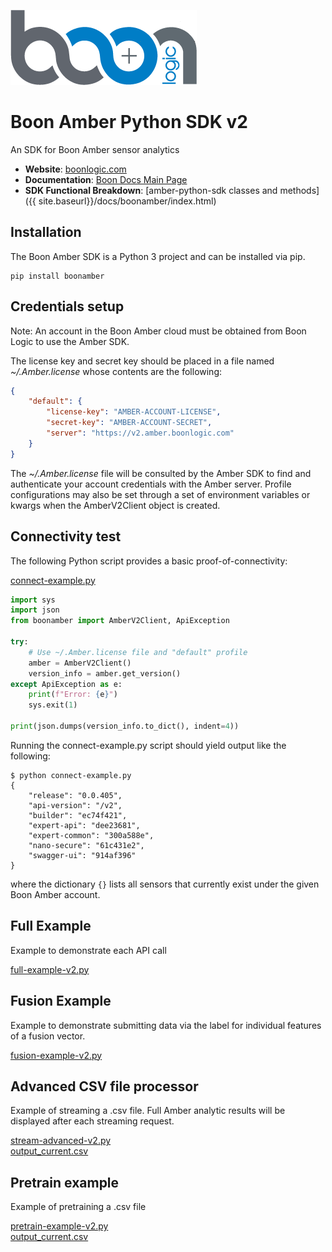 ![Logo](../../docs/BoonLogic.png?raw=true)

# Boon Amber Python SDK v2

An SDK for Boon Amber sensor analytics

- __Website__: [boonlogic.com](https://boonlogic.com)
- __Documentation__: [Boon Docs Main Page](https://docs.boonlogic.com)
- __SDK Functional Breakdown__: [amber-python-sdk classes and methods]({{ site.baseurl}}/docs/boonamber/index.html)

## Installation

The Boon Amber SDK is a Python 3 project and can be installed via pip.

```
pip install boonamber
```

## Credentials setup

Note: An account in the Boon Amber cloud must be obtained from Boon Logic to use the Amber SDK.

The license key and secret key should be placed in a file named _~/.Amber.license_ whose contents are the following:

```json
{
    "default": {
        "license-key": "AMBER-ACCOUNT-LICENSE",
        "secret-key": "AMBER-ACCOUNT-SECRET",
        "server": "https://v2.amber.boonlogic.com"
    }
}
```

The _~/.Amber.license_ file will be consulted by the Amber SDK to find and authenticate your account credentials with the Amber server.  Profile configurations may also
be set through a set of environment variables or kwargs when the AmberV2Client object is created.

## Connectivity test

The following Python script provides a basic proof-of-connectivity:

[connect-example.py](../../examples/v2/connect-example.py)

```python
import sys
import json
from boonamber import AmberV2Client, ApiException

try:
    # Use ~/.Amber.license file and "default" profile
    amber = AmberV2Client()
    version_info = amber.get_version()
except ApiException as e:
    print(f"Error: {e}")
    sys.exit(1)

print(json.dumps(version_info.to_dict(), indent=4))
```

Running the connect-example.py script should yield output like the following:
```
$ python connect-example.py
{
    "release": "0.0.405",
    "api-version": "/v2",
    "builder": "ec74f421",
    "expert-api": "dee23681",
    "expert-common": "300a588e",
    "nano-secure": "61c431e2",
    "swagger-ui": "914af396"
}
```
where the dictionary `{}` lists all sensors that currently exist under the given Boon Amber account.

## Full Example

Example to demonstrate each API call

[full-example-v2.py](../../examples/v2/full-example.py)

## Fusion Example

Example to demonstrate submitting data via the label for individual features of a fusion vector.

[fusion-example-v2.py](../../examples/v2/fusion-example.py)

## Advanced CSV file processor

Example of streaming a .csv file.  Full Amber analytic results will be displayed after each streaming request.  

[stream-advanced-v2.py](../../examples/v2/stream-advanced.py)<br>
[output_current.csv](../../examples/v2/output_current.csv)


## Pretrain example

Example of pretraining a .csv file

[pretrain-example-v2.py](../../examples/v2/pretrain-example.py)<br>
[output_current.csv](../../examples/v2/output_current.csv)
